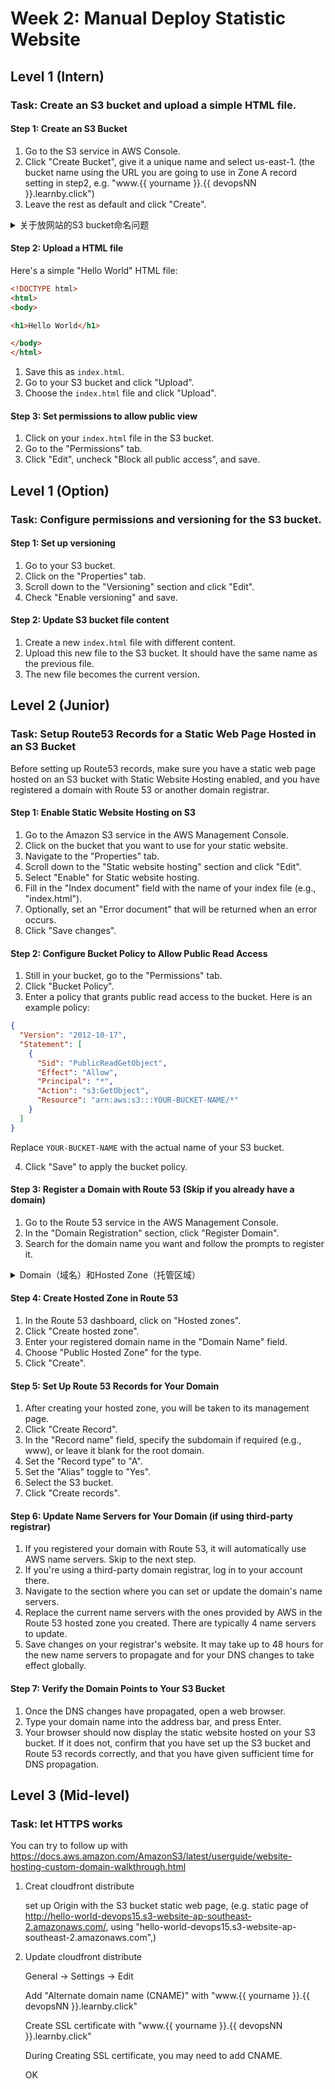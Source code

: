 # Week 2: Manual Deploy Statistic Website

## Level 1 (Intern)

### Task: Create an S3 bucket and upload a simple HTML file. 

#### Step 1: Create an S3 Bucket
1. Go to the S3 service in AWS Console.
2. Click "Create Bucket", give it a unique name and select us-east-1. (the bucket name using the URL you are going to use in Zone A record setting in step2, e.g. "www.{{ yourname }}.{{ devopsNN }}.learnby.click")
3. Leave the rest as default and click "Create".

<details>
  <summary>关于放网站的S3 bucket命名问题</summary>

存储桶名称与域名匹配：如果你希望通过自定义域名（例如，www.example.com）访问你的静态网站，那么你的 S3 存储桶名称应该与该域名完全匹配。这意味着你需要创建一个名为 www.example.com 的 S3 存储桶。存储桶名称必须是全局唯一的，并且遵循 DNS 命名约定。**并且不能是 IP 地址的格式**（例如，192.168.1.1）。

网站域名与 S3 存储桶名称需要完全匹配的原因主要是为了简化域名解析和访问过程。

DNS 解析：当你希望通过自定义域名（例如，www.example.com）访问 S3 上托管的静态网站时，S3 需要知道哪个存储桶与该域名相关联。通过让存储桶名称与域名匹配，AWS 可以直接将域名请求路由到正确的存储桶。

CNAME 记录：在使用自定义域名时，你通常需要在你的域名提供商处设置 CNAME 记录，将你的域名指向 S3 的网站终端节点。匹配的存储桶名称使得这个过程更加直接和无缝。

简化配置：匹配的名称减少了配置错误的可能性，因为它**消除了在域名和存储桶名称之间进行映射的需要**。

一致性和可读性：使用匹配的名称可以提高配置的一致性和可读性，特别是在管理多个域名和存储桶时。

通过确保存储桶名称与域名匹配，你可以更轻松地配置和管理静态网站托管，并确保用户能够通过预期的域名顺利访问网站。
</details>

#### Step 2: Upload a HTML file
Here's a simple "Hello World" HTML file: 
```html
<!DOCTYPE html>
<html>
<body>

<h1>Hello World</h1>

</body>
</html>
```
1. Save this as `index.html`.
2. Go to your S3 bucket and click "Upload".
3. Choose the `index.html` file and click "Upload".

#### Step 3: Set permissions to allow public view
1. Click on your `index.html` file in the S3 bucket.
2. Go to the "Permissions" tab.
3. Click "Edit", uncheck "Block all public access", and save.


## Level 1 (Option)
### Task: Configure permissions and versioning for the S3 bucket.

#### Step 1: Set up versioning
1. Go to your S3 bucket.
2. Click on the "Properties" tab.
3. Scroll down to the "Versioning" section and click "Edit".
4. Check "Enable versioning" and save.

#### Step 2: Update S3 bucket file content
1. Create a new `index.html` file with different content.
2. Upload this new file to the S3 bucket. It should have the same name as the previous file.
3. The new file becomes the current version.

## Level 2 (Junior)

### Task: Setup Route53 Records for a Static Web Page Hosted in an S3 Bucket

Before setting up Route53 records, make sure you have a static web page hosted on an S3 bucket with Static Website Hosting enabled, and you have registered a domain with Route 53 or another domain registrar.

#### Step 1: Enable Static Website Hosting on S3
1. Go to the Amazon S3 service in the AWS Management Console.
2. Click on the bucket that you want to use for your static website.
3. Navigate to the "Properties" tab.
4. Scroll down to the "Static website hosting" section and click "Edit".
5. Select "Enable" for Static website hosting.
6. Fill in the "Index document" field with the name of your index file (e.g., "index.html").
7. Optionally, set an "Error document" that will be returned when an error occurs.
8. Click "Save changes".

#### Step 2: Configure Bucket Policy to Allow Public Read Access
1. Still in your bucket, go to the "Permissions" tab.
2. Click "Bucket Policy".
3. Enter a policy that grants public read access to the bucket. Here is an example policy:

```json
{
  "Version": "2012-10-17",
  "Statement": [
    {
      "Sid": "PublicReadGetObject",
      "Effect": "Allow",
      "Principal": "*",
      "Action": "s3:GetObject",
      "Resource": "arn:aws:s3:::YOUR-BUCKET-NAME/*"
    }
  ]
}
```

Replace `YOUR-BUCKET-NAME` with the actual name of your S3 bucket.

4. Click "Save" to apply the bucket policy.

#### Step 3: Register a Domain with Route 53 (Skip if you already have a domain)
1. Go to the Route 53 service in the AWS Management Console.
2. In the "Domain Registration" section, click "Register Domain".
3. Search for the domain name you want and follow the prompts to register it.
<details>
  <summary>Domain（域名）和Hosted Zone（托管区域）</summary>


在 AWS Route 53 中，"domain" 和 "hosted zone" 是两个相关但不同的概念。理解它们的区别有助于更好地管理你的域名和 DNS 设置。

Domain（域名）：
域名是你在域名注册商（如 Google Domains、AWS Route 53 等）注册的唯一名称，例如 www.tunespire.com。
域名注册通常包括设置域名的注册信息和选择域名的 DNS 服务器。
Hosted Zone（托管区域）：
托管区域是一个容器，用于存储与特定域名相关的 DNS 记录集。
在 AWS Route 53 中，托管区域用于管理域名的 DNS 设置，例如 A record(redirect domain to IPv4 address)、CNAME 记录(redirect domain to ther domain)、MX(Mail Exchange Record,指定负责接收电子邮件的邮件服务器) 。AAAA 记录(同A record但是是IPv6), NS 记录（Name Server Record, 指定哪个 DNS 服务器是该域名的权威服务器）
托管区域可以是“公有”或“私有”的。公有托管区域用于管理互联网可访问的域名，而私有托管区域用于在 VPC 内部管理域名。


关系和使用：
当你在 AWS Route 53 中注册一个域名时，AWS 会自动为你创建一个对应的托管区域。
你可以在托管区域中添加和管理 DNS 记录，以控制域名的解析方式。例如，你可以添加 A 记录将 www.tunespire.com 指向某个 IP 地址，或添加 CNAME 记录将 app.tunespire.com 指向另一个域名。
托管区域的设置决定了用户在访问你的域名时，DNS 服务器如何将域名解析为 IP 地址或其他资源。
因此，托管区域在域名解析过程中扮演了关键角色，帮助你管理和配置域名的 DNS 记录，而域名本身则是你在互联网上的标识。
</details>


#### Step 4: Create Hosted Zone in Route 53
1. In the Route 53 dashboard, click on "Hosted zones".
2. Click "Create hosted zone".
3. Enter your registered domain name in the "Domain Name" field.
4. Choose "Public Hosted Zone" for the type.
5. Click "Create".

#### Step 5: Set Up Route 53 Records for Your Domain
1. After creating your hosted zone, you will be taken to its management page.
2. Click "Create Record".
3. In the "Record name" field, specify the subdomain if required (e.g., www), or leave it blank for the root domain.
4. Set the "Record type" to "A".
5. Set the "Alias" toggle to "Yes".
6. Select the S3 bucket.
7. Click "Create records".


#### Step 6: Update Name Servers for Your Domain (if using third-party registrar)
1. If you registered your domain with Route 53, it will automatically use AWS name servers. Skip to the next step.
2. If you're using a third-party domain registrar, log in to your account there.
3. Navigate to the section where you can set or update the domain's name servers.
4. Replace the current name servers with the ones provided by AWS in the Route 53 hosted zone you created. There are typically 4 name servers to update.
5. Save changes on your registrar's website. It may take up to 48 hours for the new name servers to propagate and for your DNS changes to take effect globally.


#### Step 7: Verify the Domain Points to Your S3 Bucket
1. Once the DNS changes have propagated, open a web browser.
2. Type your domain name into the address bar, and press Enter.
3. Your browser should now display the static website hosted on your S3 bucket. If it does not, confirm that you have set up the S3 bucket and Route 53 records correctly, and that you have given sufficient time for DNS propagation.

## Level 3 (Mid-level)
### Task: let HTTPS works

You can try to follow up with https://docs.aws.amazon.com/AmazonS3/latest/userguide/website-hosting-custom-domain-walkthrough.html

1. Creat cloudfront distribute

   set up Origin with the S3 bucket static web page, (e.g. static page of  http://hello-world-devops15.s3-website-ap-southeast-2.amazonaws.com/, using "hello-world-devops15.s3-website-ap-southeast-2.amazonaws.com",)

2. Update cloudfront distribute
    
   General -> Settings -> Edit 

   Add "Alternate domain name (CNAME)" with "www.{{ yourname }}.{{ devopsNN }}.learnby.click"

   Create SSL certificate with  "www.{{ yourname }}.{{ devopsNN }}.learnby.click"

   During Creating SSL certificate, you may need to add CNAME.

   OK
